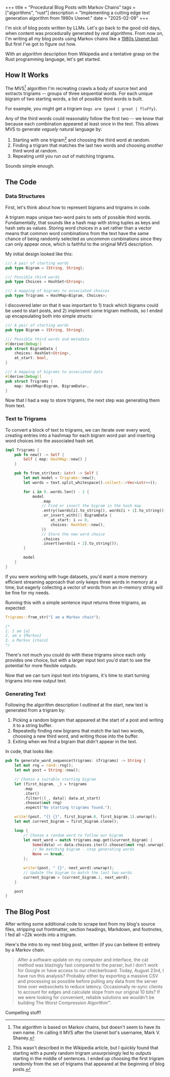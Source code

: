 +++
title = "Procedural Blog Posts with Markov Chains"
tags = ["algorithms", "rust"]
description = "Implementing a cutting edge text generation algorithm from 1980s Usenet."
date = "2025-02-09"
+++

I'm sick of blog posts written by LLMs. Let's go back to the good old days, when content was procedurally generated by *real* algorithms. From now on, I'm writing all my blog posts using Markov chains like a [1980s Usenet bot](https://en.wikipedia.org/wiki/Mark_V._Shaney). But first I've got to figure out how.

With an algorithm description from Wikipedia and a tentative grasp on the Rust programming language, let's get started.

## How It Works

The MVS[^mvs] algorithm I'm recreating crawls a body of source text and extracts trigrams -- groups of three sequential words. For each unique bigram of two starting words, a list of possible third words is built.

For example, you might get a trigram `Dogs are {good | great | fluffy}`.

Any of the third words could reasonably follow the first two -- we know that because each combination appeared at least once in the text. This allows MVS to generate *vaguely* natural language by:

1. Starting with one trigram[^start] and choosing the third word at random.
1. Finding a trigram that matches the last two words and choosing *another* third word at random.
1. Repeating until you run out of matching trigrams.

Sounds simple enough.

## The Code

### Data Structures

First, let's think about how to represent bigrams and trigrams in code.

A trigram maps unique two-word pairs to sets of possible third words. Fundamentally, that sounds like a hash map with string tuples as keys and hash sets as values. Storing word choices in a set rather than a vector means that common word combinations from the text have the same chance of being randomly selected as uncommon combinations since they can only appear once, which is faithful to the original MVS description. 

My initial design looked like this:

```rust
/// A pair of starting words
pub type Bigram = (String, String);

/// Possible third words
pub type Choices = HashSet<String>;

/// A mapping of bigrams to associated choices
pub type Trigrams = HashMap<Bigram, Choices>;
```

I discovered later on that it was important to 1) track which bigrams could be used to start posts, and 2) implement some trigram methods, so I ended up encapsulating both into simple structs:

```rust
/// A pair of starting words
pub type Bigram = (String, String);

/// Possible third words and metadata
#[derive(Debug)]
pub struct BigramData {
    choices: HashSet<String>,
    at_start: bool,
}

/// A mapping of bigrams to associated data
#[derive(Debug)]
pub struct Trigrams {
    map: HashMap<Bigram, BigramData>,
}
```

Now that I had a way to store trigrams, the next step was generating them from text.

### Text to Trigrams

To convert a block of text to trigrams, we can iterate over every word, creating entries into a hashmap for each bigram word pair and inserting word choices into the associated hash set. 

```rust
impl Trigrams {
    pub fn new() -> Self {
        Self { map: HashMap::new() }
    }

    pub fn from_str(text: &str) -> Self {
        let mut model = Trigrams::new();
        let words = text.split_whitespace().collect::<Vec<&str>>();

        for i in 0..words.len() - 2 {
            model
                .map
                // Find or insert the bigram in the hash map
                .entry((words[i].to_string(), words[i + 1].to_string()))
                .or_insert_with(|| BigramData {
                    at_start: i == 0,
                    choices: HashSet::new(),
                })
                // Store the new word choice
                .choices
                .insert(words[i + 2].to_string());
        }

        model
    }
}
```

If you were working with huge datasets, you'd want a more memory efficient streaming approach that only keeps three words in memory at a time, but eagerly collecting a vector of words from an in-memory string will be fine for my needs.

Running this with a simple sentence input returns three trigrams, as expected:

```rust
Trigrams::from_str("I am a Markov chain");

/*
1. I am {a}
2. am a {Markov}
3. a Markov {chain}
*/
```

There's not much you could do with these trigrams since each only provides one choice, but with a larger input text you'd start to see the potential for more flexible outputs.

Now that we can turn input text into trigrams, it's time to start turning trigrams into new output text.

### Generating Text

Following the algorithm description I outlined at the start, new text is generated from a trigram by:

1. Picking a random bigram that appeared at the start of a post and writing it to a string buffer.
1. Repeatedly finding new bigrams that match the last two words, choosing a new third word, and writing those into the buffer.
1. Exiting when we find a bigram that didn't appear in the text.

In code, that looks like:

```rust
pub fn generate_word_sequence(trigrams: &Trigrams) -> String {
    let mut rng = rand::rng();
    let mut post = String::new();

    // Choose a suitable starting bigram
    let (first_bigram, _) = trigrams
        .map
        .iter()
        .filter(|(_, data)| data.at_start)
        .choose(&mut rng)
        .expect("No starting trigrams found.");

    write!(post, "{} {}", first_bigram.0, first_bigram.1).unwrap();
    let mut current_bigram = first_bigram.clone();

    loop {
        // Choose a random word to follow our bigram
        let next_word = match trigrams.map.get(&current_bigram) {
            Some(data) => data.choices.iter().choose(&mut rng).unwrap().clone(),
            // No matching bigram - stop generating words
            None => break,
        };

        write!(post, " {}", next_word).unwrap();
        // Update the bigram to match the last two words
        current_bigram = (current_bigram.1, next_word);
    }

    post
}
```

## The Blog Post

After writing some additional code to scrape text from my blog's source files, stripping out frontmatter, section headings, Markdown, and footnotes, I fed all ~22k words into a trigram.

Here's the intro to my next blog post, written (if you can believe it) entirely by a Markov chain.

> After a software update on my computer and interface, the cat method was blazingly fast compared to the parser, but I don't work for Google or have access to our checkerboard. Today, August 23rd, I have run this analysis? Probably either by exporting a massive CSV and processing as possible before pulling any data from the server time over websockets to reduce latency. Occasionally re-sync clients to account for edges and calculate slope from our original 10 bits? If we were looking for convenient, reliable solutions we wouldn't be building The Worst Compression Algorithm™.

Compelling stuff!

[^mvs]: The algorithm is based on Markov chains, but doesn't seem to have its own name. I'm calling it MVS after the Usenet bot's username, Mark V. Shaney.
[^start]: This wasn't described in the Wikipedia article, but I quickly found that starting with a purely random trigram unsurprisingly led to outputs starting in the middle of sentences. I ended up choosing the first trigram randomly from the set of trigrams that appeared at the beginning of blog posts. 
